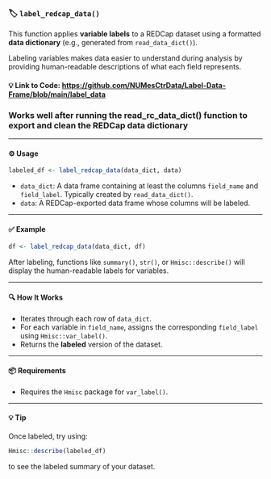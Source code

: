 ### 🏷️ `label_redcap_data()`

This function applies **variable labels** to a REDCap dataset using a formatted **data dictionary** (e.g., generated from `read_data_dict()`).

Labeling variables makes data easier to understand during analysis by providing human-readable descriptions of what each field represents.

#### 💡 Link to Code: https://github.com/NUMesCtrData/Label-Data-Frame/blob/main/label_data

### Works well after running the read_rc_data_dict() function to export and clean the REDCap data dictionary
---

#### ⚙️ Usage

```r
labeled_df <- label_redcap_data(data_dict, data)
```

- `data_dict`: A data frame containing at least the columns `field_name` and `field_label`. Typically created by `read_data_dict()`.
- `data`: A REDCap-exported data frame whose columns will be labeled.

---

#### ✅ Example

```r
df <- label_redcap_data(data_dict, df)
```

After labeling, functions like `summary()`, `str()`, or `Hmisc::describe()` will display the human-readable labels for variables.

---

#### 🔍 How It Works

- Iterates through each row of `data_dict`.
- For each variable in `field_name`, assigns the corresponding `field_label` using `Hmisc::var_label()`.
- Returns the **labeled** version of the dataset.

---

#### 📦 Requirements

- Requires the `Hmisc` package for `var_label()`.

---

#### 💡 Tip

Once labeled, try using:

```r
Hmisc::describe(labeled_df)
```

to see the labeled summary of your dataset.
